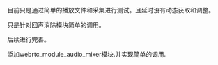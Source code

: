 目前只是通过简单的播放文件和采集进行测试。且延时没有动态获取和调整。

只是针对回声消除模块简单的调用。

后续进行完善。



添加webrtc_module_audio_mixer模块.并实现简单的调用.